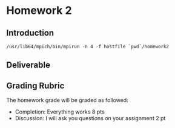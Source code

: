 # Homework 2

## Introduction

```
/usr/lib64/mpich/bin/mpirun -n 4 -f hostfile `pwd`/homework2
```

## Deliverable

## Grading Rubric

The homework grade will be graded as followed:

* Completion: Everything works 8 pts
* Discussion: I will ask you questions on your assignment 2 pt


